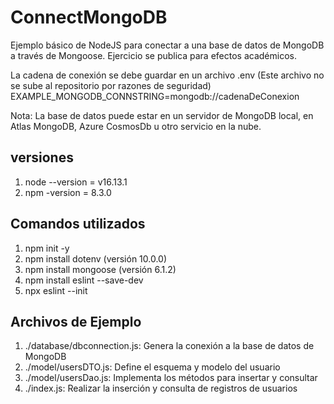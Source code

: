 # ConnectMongoDB

Ejemplo básico de NodeJS para conectar a una base de datos de MongoDB a través de Mongoose. 
Ejercicio se publica para efectos académicos.

La cadena de conexión se debe guardar en un archivo .env (Este archivo no se sube al repositorio por razones de seguridad)
    EXAMPLE_MONGODB_CONNSTRING=mongodb://cadenaDeConexion

Nota: La base de datos puede estar en un servidor de MongoDB local, en Atlas MongoDB, Azure CosmosDb u otro servicio en la nube.

## versiones

1. node --version = v16.13.1
2. npm -version = 8.3.0

## Comandos utilizados

1. npm init -y
2. npm install dotenv  (versión 10.0.0)
3. npm install mongoose (versión 6.1.2)
4. npm install eslint --save-dev
5. npx eslint --init

## Archivos de Ejemplo

1. ./database/dbconnection.js: Genera la conexión a la base de datos de MongoDB
2. ./model/usersDTO.js: Define el esquema y  modelo del usuario
3. ./model/usersDao.js: Implementa los métodos para insertar y consultar
4. ./index.js: Realizar la inserción y consulta de registros de usuarios
